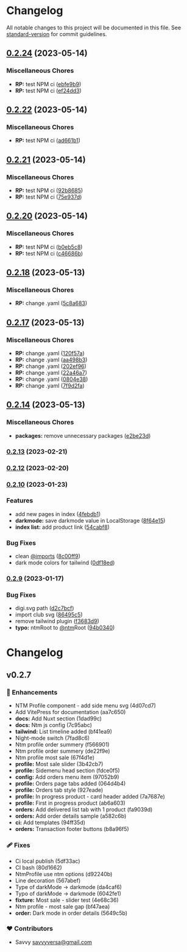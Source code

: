 # Changelog

All notable changes to this project will be documented in this file. See [standard-version](https://github.com/conventional-changelog/standard-version) for commit guidelines.

## [0.2.24](https://github.com/savyjs/digimarket-nuxt-module/compare/v0.2.22...v0.2.24) (2023-05-14)


### Miscellaneous Chores

* **RP:** test NPM ci ([ebfe9b9](https://github.com/savyjs/digimarket-nuxt-module/commit/ebfe9b91acd86458b42aba29aa808b3b2f410639))
* **RP:** test NPM ci ([ef24dd3](https://github.com/savyjs/digimarket-nuxt-module/commit/ef24dd32001912b403f7ab09ebf1de42774b76e1))

## [0.2.22](https://github.com/savyjs/digimarket-nuxt-module/compare/v0.2.21...v0.2.22) (2023-05-14)


### Miscellaneous Chores

* **RP:** test NPM ci ([ad661b1](https://github.com/savyjs/digimarket-nuxt-module/commit/ad661b156031c0f77540766ab765684c7ad601b8))

## [0.2.21](https://github.com/savyjs/digimarket-nuxt-module/compare/v0.2.20...v0.2.21) (2023-05-14)


### Miscellaneous Chores

* **RP:** test NPM ci ([92b8685](https://github.com/savyjs/digimarket-nuxt-module/commit/92b868590cf827203230f7a9ec68560d6b1c0af7))
* **RP:** test NPM ci ([75e937d](https://github.com/savyjs/digimarket-nuxt-module/commit/75e937d6d4b9e5045aab7025b4ba146f463d8b6b))

## [0.2.20](https://github.com/savyjs/digimarket-nuxt-module/compare/v0.2.18...v0.2.20) (2023-05-14)


### Miscellaneous Chores

* **RP:** test NPM ci ([b0eb5c8](https://github.com/savyjs/digimarket-nuxt-module/commit/b0eb5c8d73329444e495d586ec444da3f810c46d))
* **RP:** test NPM ci ([c46686b](https://github.com/savyjs/digimarket-nuxt-module/commit/c46686be42a6a64aef8e248969b373b4adb0fd80))

## [0.2.18](https://github.com/savyjs/digimarket-nuxt-module/compare/v0.2.17...v0.2.18) (2023-05-13)


### Miscellaneous Chores

* **RP:** change .yaml ([5c8a683](https://github.com/savyjs/digimarket-nuxt-module/commit/5c8a683df3577e6423f02b015f8104438bf10816))

## [0.2.17](https://github.com/savyjs/digimarket-nuxt-module/compare/v0.2.14...v0.2.17) (2023-05-13)


### Miscellaneous Chores

* **RP:** change .yaml ([120f57a](https://github.com/savyjs/digimarket-nuxt-module/commit/120f57a947b023971aff4e7403fc60368f9a11e4))
* **RP:** change .yaml ([aa498b3](https://github.com/savyjs/digimarket-nuxt-module/commit/aa498b3541cda413d6f06b27637c85c458dbb5a1))
* **RP:** change .yaml ([202ef96](https://github.com/savyjs/digimarket-nuxt-module/commit/202ef969ed697aabf970ef52d635b8b9aa3decb7))
* **RP:** change .yaml ([22a46a7](https://github.com/savyjs/digimarket-nuxt-module/commit/22a46a76089e23e54dd2181afa6093994267bb3f))
* **RP:** change .yaml ([0804e38](https://github.com/savyjs/digimarket-nuxt-module/commit/0804e38861f9148ba705151fe1fd714f48b432cb))
* **RP:** change .yaml ([7f9d2fa](https://github.com/savyjs/digimarket-nuxt-module/commit/7f9d2fae155ca10c075694c1ab9b3abc5cf48507))

## [0.2.14](https://github.com/savyjs/digimarket-nuxt-module/compare/v0.2.13...v0.2.14) (2023-05-13)


### Miscellaneous Chores

* **packages:** remove unnecessary packages ([e2be23d](https://github.com/savyjs/digimarket-nuxt-module/commit/e2be23d6da2e9bde8c213d447e96b04f5693b8bd))


### [0.2.13](https://github.com/savyjs/digimarket-nuxt-module/compare/v0.2.12...v0.2.13) (2023-02-21)

### [0.2.12](https://github.com/savyjs/digimarket-nuxt-module/compare/v0.2.10...v0.2.12) (2023-02-20)

### [0.2.10](https://github.com/savyjs/nuxt-digimarket-kit/compare/v0.2.9...v0.2.10) (2023-01-23)


### Features

* add new pages in index ([4febdb1](https://github.com/savyjs/nuxt-digimarket-kit/commit/4febdb162d6664ce58ec124424541d5a0f6c7663))
* **darkmode:** save darkmode value in LocalStorage ([8f64e15](https://github.com/savyjs/nuxt-digimarket-kit/commit/8f64e151cc0a258902ef4502013718f109ddc394))
* **index list:** add product link ([54cabf8](https://github.com/savyjs/nuxt-digimarket-kit/commit/54cabf8d24fb988d698c1859c680a67c2a57cf6f))


### Bug Fixes

* clean [@imports](https://github.com/imports) ([8c00ff9](https://github.com/savyjs/nuxt-digimarket-kit/commit/8c00ff9635e1378b920332f61dc6ba048799a671))
* dark mode colors for tailwind ([0df18ed](https://github.com/savyjs/nuxt-digimarket-kit/commit/0df18edda58ecb1d0644a98b2cf63a18531cf747))

### [0.2.9](https://github.com/savyjs/nuxt-digimarket-kit/compare/v0.2.8...v0.2.9) (2023-01-17)


### Bug Fixes

* digi.svg path ([d2c7bcf](https://github.com/savyjs/nuxt-digimarket-kit/commit/d2c7bcf220c9bba37d140519af59651653b8181d))
* import club svg ([86495c5](https://github.com/savyjs/nuxt-digimarket-kit/commit/86495c523b8062113fdb75ca2f38bf926a127f18))
* remove tailwind plugin ([f3683d9](https://github.com/savyjs/nuxt-digimarket-kit/commit/f3683d912b03df4319972adb4ef6f93a13a01f39))
* **typo:** ntmRoot to [@ntm](https://github.com/ntm)Root ([94b0340](https://github.com/savyjs/nuxt-digimarket-kit/commit/94b034038e817fbe8c4cd2cf55e14e58fef79127))

# Changelog


## v0.2.7


### 🚀 Enhancements

  - NTM Profile component - add side menu svg (4d07cd7)
  - Add VitePress for documentation (aa7c650)
  - **docs:** Add Nuxt section (1dad99c)
  - **docs:** Ntm js config (7c95abc)
  - **tailwind:** List timeline added (bf41ea9)
  - Night-mode switch (7fad8c6)
  - Ntm profile order summery (f566901)
  - Ntm profile order summery (de22f9e)
  - Ntm profile most sale (67f4d1e)
  - **profile:** Most sale slider (3b42cb7)
  - **profile:** Sidemenu head section (fdce0f5)
  - **config:** Add orders menu item (97052b9)
  - **profile:** Orders page tabs added (064d4b4)
  - **profile:** Orders tab style (927eade)
  - **profile:** In progress product - card header added (7a7687e)
  - **profile:** First in progress product (ab6a603)
  - **orders:** Add delivered list tab with 1 product (fa9039d)
  - **orders:** Add order details sample (a582c6b)
  - **ci:** Add templates (94ff35d)
  - **orders:** Transaction footer buttons (b8a96f5)

### 🩹 Fixes

  - Ci local publish (5df33ac)
  - CI bash (80d1662)
  - NtmProfile use ntm options (d92240b)
  - Line decoration (567abef)
  - Type of darkMode -> darkmode (da4caf6)
  - Typo of darkMode -> darkmode (6042fe1)
  - **fixture:** Most sale - slider test (4e68c36)
  - Ntm profile - most sale gap (bf47aea)
  - **order:** Dark mode in order details (5649c5b)

### ❤️  Contributors

- Savvy <savvyversa@gmail.com>
